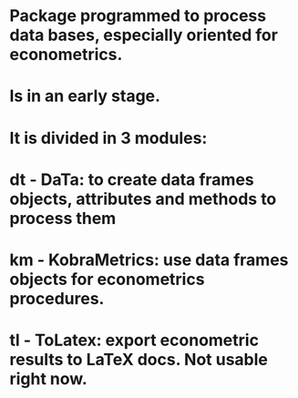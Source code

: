 # Package programmed to process data bases, especially oriented for econometrics.
# Is in an early stage.
#
# It is divided in 3 modules:
#     dt - DaTa: to create data frames objects, attributes and methods to process them
#     km - KobraMetrics: use data frames objects for econometrics procedures.
#     tl - ToLatex: export econometric results to LaTeX docs. Not usable right now.
